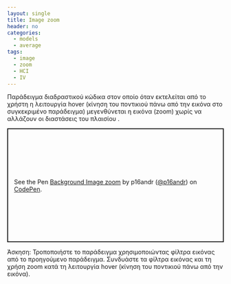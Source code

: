 ```yaml
---
layout: single
title: Image zoom
header: no
categories:
  - models
  - average
tags:
  - image
  - zoom
  - HCI
  - IV
---
```


Παράδειγμα διαδραστικού κώδικα στον οποίο όταν εκτελείται από το χρήστη η λειτουργία hover (κίνηση του ποντικιού πάνω από την εικόνα στο συγκεκριμένο παράδειγμα) μεγενθύνεται η εικόνα (zoom) χωρίς να αλλάζουν οι διαστάσεις του πλαισίου .

<p class="codepen" data-height="265" data-theme-id="light" data-default-tab="html,result" data-user="p16andr" data-slug-hash="JjKeKEm" style="height: 265px; box-sizing: border-box; display: flex; align-items: center; justify-content: center; border: 2px solid; margin: 1em 0; padding: 1em;" data-pen-title="Background Image zoom"> <span>See the Pen <a href="https://codepen.io/p16andr/pen/JjKeKEm"> Background Image zoom</a> by p16andr (<a href="https://codepen.io/p16andr">@p16andr</a>) on <a href="https://codepen.io">CodePen</a>.</span> </p>

<script async src="https://static.codepen.io/assets/embed/ei.js"></script>

Άσκηση: Τροποποιήστε το παράδειγμα χρησιμοποιώντας φίλτρα εικόνας από το προηγούμενο παράδειγμα. Συνδυάστε τα φίλτρα εικόνας και τη χρήση zoom κατά τη λειτουργία hover (κίνηση του ποντικιού πάνω από την εικόνα).
